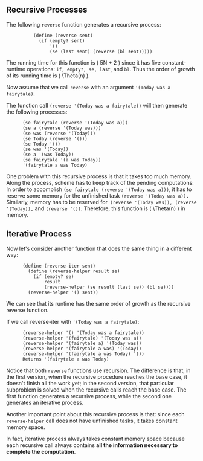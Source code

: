 ## Recursive Processes

The following `reverse` function generates a recursive process:

    
            
              (define (reverse sent)
                (if (empty? sent)
                    '()
                    (se (last sent) (reverse (bl sent)))))
            
          

The running time for this function is \( 5N + 2 \) since it has five constant-
runtime operations: `if, empty?, se, last`, and `bl`. Thus the order of growth
of its running time is \( \Theta(n) \).

Now assume that we call `reverse` with an argument `'(Today was a fairytale)`.

The function call `(reverse '(Today was a fairytale))` will then generate the
following processes:

    
    
          (se fairytale (reverse '(Today was a)))
          (se a (reverse '(Today was)))
          (se was (reverse '(Today)))
          (se Today (reverse '()))
          (se Today '())
          (se was '(Today))
          (se a '(was Today))
          (se fairytale '(a was Today))
          '(fairytale a was Today)

One problem with this recursive process is that it takes too much memory.
Along the process, scheme has to keep track of the pending computations: In
order to accomplish `(se fairytale (reverse '(Today was a)))`, it has to
reserve some memory for the unfinished task `(reverse '(Today was a)).
`Similarly, memory has to be reserved for` (reverse '(Today was)), (reverse
'(Today)),` and `(reverse '())`. Therefore, this function is \( \Theta(n) \)
in memory.

## Iterative Process

Now let's consider another function that does the same thing in a different
way:

    
          (define (reverse-iter sent)
            (define (reverse-helper result se)
              (if (empty? se)
                  result
                  (reverse-helper (se result (last se)) (bl se))))
            (reverse-helper '() sent))

We can see that its runtime has the same order of growth as the recursive
reverse function.

If we call reverse-iter with `'(Today was a fairytale)`:

    
    
          (reverse-helper '() '(Today was a fairytale))
          (reverse-helper '(fairytale) '(Today was a))
          (reverse-helper '(fairytale a) '(Today was))
          (reverse-helper '(fairytale a was) '(Today))
          (reverse-helper '(fairytale a was Today) '())
          Returns '(fairytale a was Today)

Notice that both `reverse` functions use recursion. The difference is that, in
the first version, when the recursive procedure reaches the base case, it
doesn't finish all the work yet; in the second version, that particular
subproblem is solved when the recursive calls reach the base case. The first
function generates a recursive process, while the second one generates an
iterative process.

Another important point about this recursive process is that: since each
`reverse-helper` call does not have unfinished tasks, it takes constant memory
space.

In fact, iterative process always takes constant memory space because each
recursive call always contains **all the information necessary to complete the
computation**.

